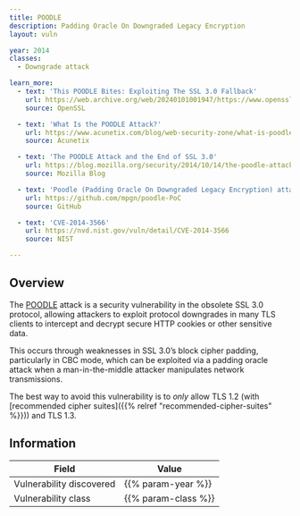 ```yaml
---
title: POODLE
description: Padding Oracle On Downgraded Legacy Encryption
layout: vuln

year: 2014
classes:
  - Downgrade attack

learn_more:
  - text: 'This POODLE Bites: Exploiting The SSL 3.0 Fallback'
    url: https://web.archive.org/web/20240101001947/https://www.openssl.org/~bodo/ssl-poodle.pdf
    source: OpenSSL

  - text: 'What Is the POODLE Attack?'
    url: https://www.acunetix.com/blog/web-security-zone/what-is-poodle-attack/
    source: Acunetix

  - text: 'The POODLE Attack and the End of SSL 3.0'
    url: https://blog.mozilla.org/security/2014/10/14/the-poodle-attack-and-the-end-of-ssl-3-0/
    source: Mozilla Blog

  - text: 'Poodle (Padding Oracle On Downgraded Legacy Encryption) attack CVE-2014-3566'
    url: https://github.com/mpgn/poodle-PoC
    source: GitHub

  - text: 'CVE-2014-3566'
    url: https://nvd.nist.gov/vuln/detail/CVE-2014-3566
    source: NIST

---
```


## Overview

The [POODLE] attack is a security vulnerability in the obsolete SSL 3.0 protocol, allowing attackers to exploit protocol downgrades in many TLS clients to intercept and decrypt secure HTTP cookies or other sensitive data.

This occurs through weaknesses in SSL 3.0’s block cipher padding, particularly in CBC mode, which can be exploited via a padding oracle attack when a man-in-the-middle attacker manipulates network transmissions.

The best way to avoid this vulnerability is to _only_ allow TLS 1.2 (with [recommended cipher suites]({{% relref "recommended-cipher-suites" %}})) and TLS 1.3.

## Information

| Field                    | Value               |
|--------------------------|---------------------|
| Vulnerability discovered | {{% param-year %}}  |
| Vulnerability class      | {{% param-class %}} |

[POODLE]: https://en.wikipedia.org/wiki/POODLE
